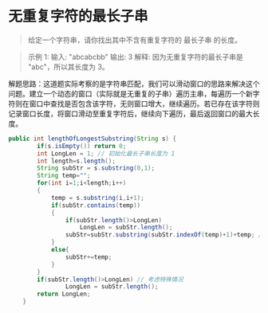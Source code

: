﻿# 无重复字符的最长子串
>给定一个字符串，请你找出其中不含有重复字符的 最长子串 的长度。

>示例 1:
>输入: "abcabcbb"
>输出: 3 
>解释: 因为无重复字符的最长子串是 "abc"，所以其长度为 3。

解题思路：这道题实际考察的是字符串匹配，我们可以滑动窗口的思路来解决这个问题。建立一个动态的窗口（实际就是无重复的子串）遍历主串，每遍历一个新字符则在窗口中查找是否包含该字符，无则窗口增大，继续遍历。若已存在该字符则记录窗口长度，将窗口滑动至重复字符后，继续向下遍历，最后返回窗口的最大长度。
```java
public int lengthOfLongestSubstring(String s) {
        if(s.isEmpty()) return 0;
        int LongLen = 1; // 初始化最长子串长度为 1 
        int length=s.length();
        String subStr = s.substring(0,1);
        String temp="";
        for(int i=1;i<length;i++)
        {
            temp = s.substring(i,i+1);
            if(subStr.contains(temp))
            {
                if(subStr.length()>LongLen)
                    LongLen = subStr.length();
                subStr=subStr.substring(subStr.indexOf(temp)+1)+temp; // 从重复字符后开始组建新的无重复子串
            }
            else{
                subStr+=temp;
            }
        }
        if(subStr.length()>LongLen) // 考虑特殊情况
                LongLen = subStr.length();
        return LongLen;
    }
```

